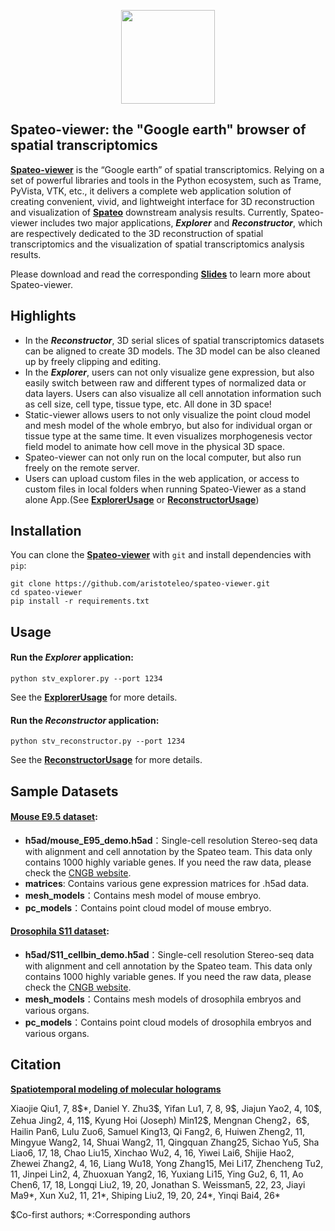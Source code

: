 <p align="center">
  <img height="150" src="https://github.com/aristoteleo/spateo-viewer/blob/main/stviewer/assets/image/spateo_logo.png" />
</p>

## Spateo-viewer: the "Google earth" browser of spatial transcriptomics

[**Spateo-viewer**](https://github.com/aristoteleo/spateo-viewer) is the “Google earth” of spatial transcriptomics. 
Relying on a set of powerful libraries and tools in the Python ecosystem, such as Trame, PyVista, VTK, etc., it delivers 
a complete web application solution of creating convenient, vivid, and lightweight interface for 3D reconstruction and 
visualization of [**Spateo**](https://github.com/aristoteleo/spateo-release) downstream analysis results. Currently, 
Spateo-viewer includes two major applications, ***Explorer*** and ***Reconstructor***, which are respectively 
dedicated to the 3D reconstruction of spatial transcriptomics and the visualization of spatial transcriptomics analysis results.

Please download and read the corresponding [**Slides**](https://github.com/aristoteleo/spateo-viewer/blob/main/usage/spateo-viewer.pdf) to learn more about Spateo-viewer.

## Highlights

* In the ***Reconstructor***, 3D serial slices of spatial transcriptomics datasets can be aligned to create 3D models. The 3D model can be also cleaned up by freely clipping and editing. 
* In the ***Explorer***, users can not only visualize gene expression, but also easily switch between raw and different types of normalized data or data layers. Users can also visualize all cell annotation information such as cell size, cell type, tissue type, etc. All done in 3D space!
* Static-viewer allows users to not only visualize the point cloud model and mesh model of the whole embryo, but also for individual organ or tissue type at the same time. It even visualizes morphogenesis vector field model to animate how cell move in the physical 3D space. 
* Spateo-viewer can not only run on the local computer, but also run freely on the remote server. 
* Users can upload custom files in the web application, or access to custom files in local folders when running Spateo-Viewer as a stand alone App.(See [**ExplorerUsage**](https://github.com/aristoteleo/spateo-viewer/blob/main/usage/ExplorerUsage.md) or [**ReconstructorUsage**](https://github.com/aristoteleo/spateo-viewer/blob/main/usage/ReconstructorUsage.md))

## Installation

You can clone the [**Spateo-viewer**](https://github.com/aristoteleo/spateo-viewer) with ``git`` and install dependencies with ``pip``:

    git clone https://github.com/aristoteleo/spateo-viewer.git
    cd spateo-viewer
    pip install -r requirements.txt

## Usage

#### Run the *Explorer* application:

    python stv_explorer.py --port 1234

See the [**ExplorerUsage**](https://github.com/aristoteleo/spateo-viewer/blob/main/usage/ExplorerUsage.md) for more details.

#### Run the *Reconstructor* application:

    python stv_reconstructor.py --port 1234

See the [**ReconstructorUsage**](https://github.com/aristoteleo/spateo-viewer/blob/main/usage/ReconstructorUsage.md) for more details.

## Sample Datasets

#### [**Mouse E9.5 dataset**](https://github.com/aristoteleo/spateo-viewer/tree/main/stviewer/assets/dataset/mouse_E95): 
- **h5ad/mouse_E95_demo.h5ad**：Single-cell resolution Stereo-seq data with alignment and cell annotation by the Spateo team. This data only contains 1000 highly variable genes. If you need the raw data, please check the [CNGB website](https://db.cngb.org/stomics/mosta/download/).
- **matrices**: Contains various gene expression matrices for .h5ad data.
- **mesh_models**：Contains mesh model of mouse embryo.
- **pc_models**：Contains point cloud model of mouse embryo.

#### [**Drosophila S11 dataset**](https://github.com/aristoteleo/spateo-viewer/tree/main/stviewer/assets/dataset/drosophila_S11):
- **h5ad/S11_cellbin_demo.h5ad**：Single-cell resolution Stereo-seq data with alignment and cell annotation by the Spateo team. This data only contains 1000 highly variable genes. If you need the raw data, please check the [CNGB website](https://db.cngb.org/stomics/mosta/download/).
- **mesh_models**：Contains mesh models of drosophila embryos and various organs.
- **pc_models**：Contains point cloud models of drosophila embryos and various organs.

## Citation

[<b> Spatiotemporal modeling of molecular holograms </b>](https://www.cell.com/cell/fulltext/S0092-8674(24)01159-0)

Xiaojie Qiu1, 7, 8\$\*, Daniel Y. Zhu3\$, Yifan Lu1, 7, 8, 9\$, Jiajun Yao2, 4, 10\$, Zehua Jing2, 4, 11\$, Kyung Hoi (Joseph) Min12\$, Mengnan Cheng2，6\$, Hailin Pan6, Lulu Zuo6, Samuel King13, Qi Fang2, 6, Huiwen Zheng2, 11, Mingyue Wang2, 14, Shuai Wang2, 11, Qingquan Zhang25, Sichao Yu5, Sha Liao6, 17, 18, Chao Liu15, Xinchao Wu2, 4, 16, Yiwei Lai6, Shijie Hao2, Zhewei Zhang2, 4, 16, Liang Wu18, Yong Zhang15, Mei Li17, Zhencheng Tu2, 11, Jinpei Lin2, 4, Zhuoxuan Yang2, 16, Yuxiang Li15, Ying Gu2, 6, 11, Ao Chen6, 17, 18, Longqi Liu2, 19, 20, Jonathan S. Weissman5, 22, 23, Jiayi Ma9*, Xun Xu2, 11, 21*, Shiping Liu2, 19, 20, 24*, Yinqi Bai4, 26*

$Co-first authors; *:Corresponding authors
